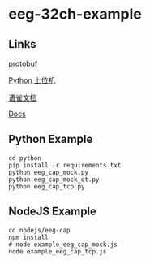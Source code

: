 # eeg-32ch-example

## Links

[protobuf](https://github.com/BrainCoTech/eeg-32ch-protobuf)

[Python 上位机](https://github.com/BrainCoTech/university-edu-eeg-32ch-tool/)

[语雀文档](https://brainco.yuque.com/hocvv1/mmg6sz/sb5ggb0fv5uihmcu)

[Docs](https://www.brainco-hz.com/docs/eeg-cap/product/eeg-cap.html)

## Python Example

```shell
cd python
pip install -r requirements.txt
python eeg_cap_mock.py
python eeg_cap_mock_qt.py
python eeg_cap_tcp.py
```

## NodeJS Example

```shell
cd nodejs/eeg-cap
npm install
# node example_eeg_cap_mock.js
node example_eeg_cap_tcp.js
```
